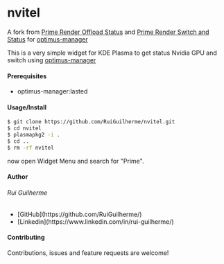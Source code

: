 # nvitel
A fork from [Prime Render Offload Status](https://store.kde.org/p/1411472/) and [Prime Render Switch and Status](https://store.kde.org/p/1425330/) for [optimus-manager](https://github.com/Askannz/optimus-manager)

This is a very simple widget for KDE Plasma to get status Nvidia GPU and switch using [optimus-manager](https://github.com/Askannz/optimus-manager)

#### Prerequisites
<ul>
<li>optimus-manager:lasted</li>
</ul> 

#### Usage/Install

```bash
$ git clone https://github.com/RuiGuilherme/nvitel.git
$ cd nvitel
$ plasmapkg2 -i .                         
$ cd ..
$ rm -rf nvitel
```

now open Widget Menu and search for "Prime".

#### Author
###### Rui Guilherme
<ul>
<li>[GitHub](https://github.com/RuiGuilherme/)</li>
<li>[Linkedin](https://www.linkedin.com/in/rui-guilherme/)</li>
</ul> 

#### Contributing
Contributions, issues and feature requests are welcome!
